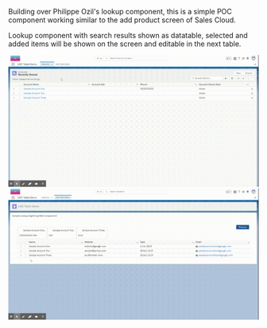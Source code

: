 Building over Philippe Ozil's lookup component, this is a simple POC component working similar to the add product screen of Sales Cloud.

Lookup component with search results shown as datatable, selected and added items will be shown on the screen and editable in the next table.

![](table1.gif)
![](table2.gif)
